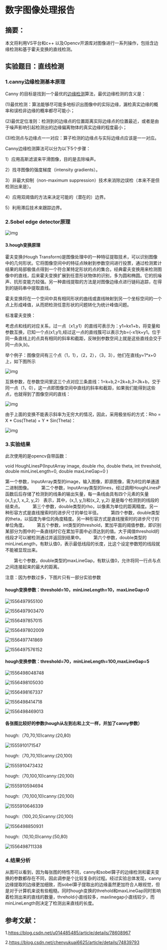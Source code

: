 # 数字图像处理报告

## 摘要：

本文将利用VS平台和c++ 以及Opencv开源库对图像进行一系列操作，包括含边缘检测和基于霍夫变换的直线检测。

## 实验题目：直线检测

### 1.canny边缘检测基本原理

Canny 的目标是找到一个最优的[边缘检测](https://baike.baidu.com/item/%E8%BE%B9%E7%BC%98%E6%A3%80%E6%B5%8B)算法，最优边缘检测的含义是：

(1)最优检测：算法能够尽可能多地标识出图像中的实际边缘，漏检真实边缘的概率和误检非边缘的概率都尽可能小；

(2)最优定位准则：检测到的边缘点的位置距离实际边缘点的位置最近，或者是由于噪声影响引起检测出的边缘偏离物体的真实边缘的程度最小；

(3)检测点与边缘点一一对应：算子检测的边缘点与实际边缘点应该是一一对应。

Canny边缘检测算法可以分为以下5个步骤：

1）应用高斯滤波来平滑图像，目的是去除噪声。

2）找寻图像的强度梯度（intensity gradients）。

3）非最大抑制（non-maximum suppression）技术来消除边误检（本来不是但检测出来是）。

4）应用双阈值的方法来决定可能的（潜在的）边界。

5）利用滞后技术来跟踪边界。

### 2.Sobel edge detector原理

![img](https://img-blog.csdn.net/20160715164950561?watermark/2/text/aHR0cDovL2Jsb2cuY3Nkbi5uZXQv/font/5a6L5L2T/fontsize/400/fill/I0JBQkFCMA==/dissolve/70/gravity/Center) 

#### 3.hough变换原理

霍夫变换(Hough Transform)是图像处理中的一种特征提取技术，可以识别图像中的几何形状。它将图像空间中的特征点映射到参数空间进行投票，通过检测累计结果的局部极值点得到一个符合某特定形状的点的集合。经典霍夫变换用来检测图像中的直线，后来霍夫变换扩展到任意形状物体的识别，多为圆和椭圆。它的抗噪声、抗形变能力较强。另一种直线提取的方法是对图像边缘点进行链码追踪，在得到的链码串中提取直线。

霍夫变换将在一个空间中具有相同形状的曲线或直线映射到另一个坐标空间的一个点上形成峰值，从而把检测任意形状的问题转化为统计峰值问题。

标准霍夫变换：

考虑点和线的对应关系，过一点（x1,y1）的直线可表示为：y1=kx1+b，将变量和参数互换，已知一个点(x1,y1),经过这一点的直线簇可以表示为b=(-x1)k+y1。位于同一条直线上的点具有相同的斜率和截距，反映到参数空间上就是这些直线会交于同一点(k,b)。

举个例子：图像空间有三个点（1，1），（2，2），（3，3），他们在直线y=1*x+0上，如下图所示

![img](https://img-blog.csdn.net/20171130194740689) 

互换参数，在参数空间里这三个点对应三条直线：1=k+b,2=2*k+b,3=3*k+b，交于同一点（1，0），这一点即图像空间中直线的斜率和截距，如果我们能得到这些点，也就得到了图像空间的直线：

![img](https://img-blog.csdn.net/20171130194936603) 

由于上面的变换不能表示斜率为无穷大的情况，因此，采用极坐标的方式：Rho = X * Cos(Theta) + Y * Sin(Theta)：

![img](https://img-blog.csdn.net/20171129223320605) 

### 3.实验结果

此次使用的是opencv自带函数：

 void HoughLinesP(InputArray image, 
                  double rho, 
                  double theta, 
                  int threshold, 
                  double minLineLength=0, double maxLineGap=0 )

第一个参数，InputArray类型的image，输入图像，即源图像，需为8位的单通道二进制图像。 
  第二个参数，InputArray类型的lines，经过调用HoughLinesP函数后后存储了检测到的线条的输出矢量，每一条线由具有四个元素的矢量(x_1,y_1, x_2, y_2） 表示，其中，(x_1, y_1)和(x_2, y_2) 是是每个检测到的线段的结束点。 
  第三个参数，double类型的rho，以像素为单位的距离精度。另一种形容方式是直线搜索时的进步尺寸的单位半径。 
  第四个参数，double类型的theta，以弧度为单位的角度精度。另一种形容方式是直线搜索时的进步尺寸的单位角度。 
  第五个参数，int类型的threshold，累加平面的阈值参数，即识别某部分为图中的一条直线时它在累加平面中必须达到的值。大于阈值threshold的线段才可以被检测通过并返回到结果中。 
  第六个参数，double类型的minLineLength，有默认值0，表示最低线段的长度，比这个设定参数短的线段就不能被显现出来。 

  第七个参数，double类型的maxLineGap，有默认值0，允许将同一行点与点之间连接起来的最大的距离。

注意：因为参数过多，下图片只有一部分实验参数

#### hough变换参数：threshold=10，minLineLength=10，maxLineGap=0

![1556497955100](1556497955100.png)

![1556497903470](1556497903470.png)

![1556497857015](1556497857015.png)

![1556497802009](1556497802009.png)

![1556497741869](1556497741869.png)

![1556497576152](1556497576152.png)

#### hough变换参数：threshold=70，minLineLength=100,maxLineGap=5

![1556498048748](1556498048748.png)

![1556498105030](1556498105030.png)

![1556498167337](1556498167337.png)

![1556498414718](1556498414718.png)

![1556498469013](1556498469013.png)

#### 各张图比较好的参数(hough从左到右和上文一样，并加了canny参数）

hough:（70,70,10)canny:(20,80)

![1555910171547](1556499212096.png)

hough:（70,70,10)canny:(20,100)

![1555910473432](1556499125693.png)

hough:（70,100,10)canny:(20,100)

![1555910594694](1556499060687.png)

hough:（70,100,10)canny:(20,100)

![1555910646339](1556498976293.png)

hough:（100,20,5)canny:(20,100)

![1556498850931](1556498850931.png)

hough:（10,10,0)canny:(50,80)

![1556498711338](1556498711338.png)



### 4.结果分析

   从图可以看到，因为每张图的特性不同，canny和sobel算子的边缘检测和霍夫变换的参数都存在不同，因此调参是个比较复杂的过程。经过实验总体发现，canny边缘提取的边缘更加细致，而sobel算子提取出的边缘虽然更加符合人眼视觉，但是对于计算机来说有些粗糙。同时hough变换的threhold和maxLineGap同时影响着检测出来的直线的数量，threhold小直线较多，maxlinegap小直线较少，而minLineLength则决定了检测出来直线的长度。



## 参考文献：

1.https://blog.csdn.net/u014485485/article/details/78608967 

2.https://blog.csdn.net/chenyukuai6625/article/details/74839793 


